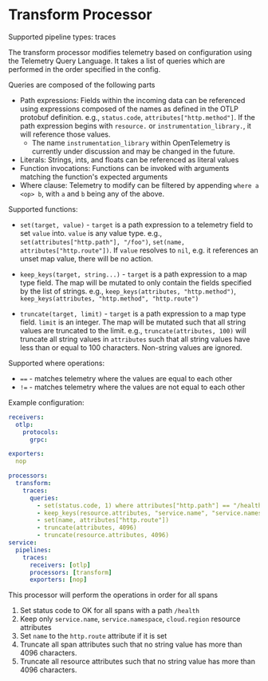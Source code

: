 # Transform Processor

Supported pipeline types: traces

The transform processor modifies telemetry based on configuration using the Telemetry Query Language.
It takes a list of queries which are performed in the order specified in the config.

Queries are composed of the following parts
- Path expressions: Fields within the incoming data can be referenced using expressions composed of the names as defined
in the OTLP protobuf definition. e.g., `status.code`, `attributes["http.method"]`. If the path expression begins with
`resource.` or `instrumentation_library.`, it will reference those values.
  - The name `instrumentation_library` within OpenTelemetry is currently under discussion and may be changed in the future.
- Literals: Strings, ints, and floats can be referenced as literal values
- Function invocations: Functions can be invoked with arguments matching the function's expected arguments
- Where clause: Telemetry to modify can be filtered by appending `where a <op> b`, with `a` and `b` being any of the above.

Supported functions:
- `set(target, value)` - `target` is a path expression to a telemetry field to set `value` into. `value` is any value type.
e.g., `set(attributes["http.path"], "/foo")`, `set(name, attributes["http.route"])`. If `value` resolves to `nil`, e.g.
it references an unset map value, there will be no action.

- `keep_keys(target, string...)` - `target` is a path expression to a map type field. The map will be mutated to only contain
the fields specified by the list of strings. e.g., `keep_keys(attributes, "http.method")`, `keep_keys(attributes, "http.method", "http.route")`

- `truncate(target, limit)` - `target` is a path expression to a map type field. `limit` is an integer.  The map will be mutated such that all string values are truncated to the limit. e.g., `truncate(attributes, 100)` will truncate all string values in `attributes` such that all string values have less than or equal to 100 characters.  Non-string values are ignored.

Supported where operations:
- `==` - matches telemetry where the values are equal to each other
- `!=` - matches telemetry where the values are not equal to each other

Example configuration:
```yaml
receivers:
  otlp:
    protocols:
      grpc:

exporters:
  nop

processors:
  transform:
    traces:
      queries:
        - set(status.code, 1) where attributes["http.path"] == "/health"
        - keep_keys(resource.attributes, "service.name", "service.namespace", "cloud.region")
        - set(name, attributes["http.route"])
        - truncate(attributes, 4096)
        - truncate(resource.attributes, 4096)
service:
  pipelines:
    traces:
      receivers: [otlp]
      processors: [transform]
      exporters: [nop]
```

This processor will perform the operations in order for all spans

1) Set status code to OK for all spans with a path `/health`
2) Keep only `service.name`, `service.namespace`, `cloud.region` resource attributes
3) Set `name` to the `http.route` attribute if it is set
4) Truncate all span attributes such that no string value has more than 4096 characters.
5) Truncate all resource attributes such that no string value has more than 4096 characters.
